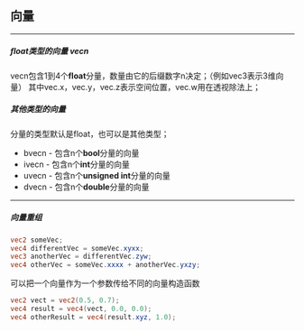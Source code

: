 ## 向量
***
##### float类型的向量 vecn
vecn包含1到4个**float**分量，数量由它的后缀数字n决定；（例如vec3表示3维向量）
其中vec.x，vec.y，vec.z表示空间位置，vec.w用在透视除法上；
 
##### 其他类型的向量
分量的类型默认是float，也可以是其他类型；
-   bvecn - 包含n个**bool**分量的向量
-   ivecn - 包含n个**int**分量的向量
-   uvecn - 包含n个**unsigned int**分量的向量
-   dvecn - 包含n个**double**分量的向量
***
##### 向量重组
```glsl
vec2 someVec;
vec4 differentVec = someVec.xyxx;
vec3 anotherVec = differentVec.zyw;
vec4 otherVec = someVec.xxxx + anotherVec.yxzy;
```
可以把一个向量作为一个参数传给不同的向量构造函数
```glsl
vec2 vect = vec2(0.5, 0.7);
vec4 result = vec4(vect, 0.0, 0.0);
vec4 otherResult = vec4(result.xyz, 1.0);
```





